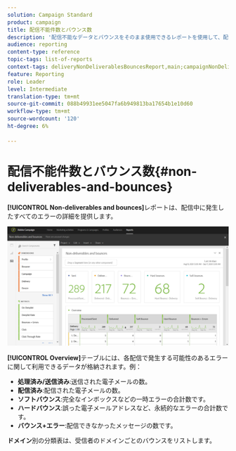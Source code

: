 ```yaml
---
solution: Campaign Standard
product: campaign
title: 配信不能件数とバウンス数
description: '配信不能なデータとバウンスをそのまま使用できるレポートを使用して、配信に発生した可能性のあるエラーについて学びます。 '
audience: reporting
content-type: reference
topic-tags: list-of-reports
context-tags: deliveryNonDeliverablesBouncesReport,main;campaignNonDeliverablesBouncesReport,main;programNonDeliverablesBouncesReport,main
feature: Reporting
role: Leader
level: Intermediate
translation-type: tm+mt
source-git-commit: 088b49931ee5047fa6b949813ba17654b1e10d60
workflow-type: tm+mt
source-wordcount: '120'
ht-degree: 6%

---
```



# 配信不能件数とバウンス数{#non-deliverables-and-bounces}

**[!UICONTROL Non-deliverables and bounces]**&#x200B;レポートは、配信中に発生したすべてのエラーの詳細を提供します。

![](assets/delivery_reports_7.png)

**[!UICONTROL Overview]**&#x200B;テーブルには、各配信で発生する可能性のあるエラーに関して利用できるデータが格納されます。例：

* **処理済み/送信済み**:送信された電子メールの数。
* **配信済み**:配信された電子メールの数。
* **ソフトバウンス**:完全なインボックスなどの一時エラーの合計数です。
* **ハードバウンス**:誤った電子メールアドレスなど、永続的なエラーの合計数です。
* **バウンス+エラー**:配信できなかったメッセージの数です。

**ドメイン**&#x200B;別の分類表は、受信者のドメインごとのバウンスをリストします。
